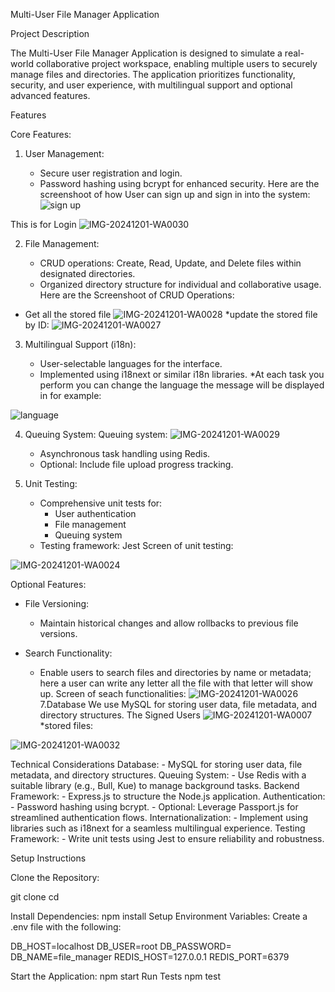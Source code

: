 Multi-User File Manager Application

Project Description

The Multi-User File Manager Application is designed to simulate a real-world collaborative project workspace, enabling multiple users to securely manage files and directories. The application prioritizes functionality, security, and user experience, with multilingual support and optional advanced features.

Features

Core Features:

1. User Management:

    * Secure user registration and login.
    * Password hashing using bcrypt for enhanced security.
Here are the screenshoot of how User can sign up and sign in into the system:
![sign up](https://github.com/user-attachments/assets/55d3a279-5ef9-45e0-a58c-4257fcd43b4a)

This is for Login 
![IMG-20241201-WA0030](https://github.com/user-attachments/assets/d3f55576-535d-4f80-8ab3-3aae17b79f8f)

2. File Management:

    * CRUD operations: Create, Read, Update, and Delete files within designated directories.
    * Organized directory structure for individual and collaborative usage.
Here are the Screenshoot of CRUD Operations:
* Get all the stored file 
 ![IMG-20241201-WA0028](https://github.com/user-attachments/assets/347e65da-b59a-4a3b-ab68-49c01d5aead9)
*update the stored file by ID:
![IMG-20241201-WA0027](https://github.com/user-attachments/assets/e46be8ae-18e9-4635-82c8-3099a82ab639)

3. Multilingual Support (i18n):

    * User-selectable languages for the interface.
    * Implemented using i18next or similar i18n libraries.
*At each task you perform you can change the language  the message will be displayed in for example:
 
![language](https://github.com/user-attachments/assets/1b01d213-5669-4db2-aa04-0e9d31975dde)
 

4. Queuing System:
Queuing system:
![IMG-20241201-WA0029](https://github.com/user-attachments/assets/bf0d22fc-83ef-455c-ade6-9d0e115899bf)

 
    * Asynchronous task handling using Redis.
    * Optional: Include file upload progress tracking.

6. Unit Testing:

    * Comprehensive unit tests for:
        - User authentication
        - File management
        - Queuing system
    * Testing framework: Jest
Screen of unit testing:

![IMG-20241201-WA0024](https://github.com/user-attachments/assets/c48f6a13-11d4-435f-a61b-c896c0f17bbb)

Optional Features:

* File Versioning:
    - Maintain historical changes and allow rollbacks to previous file versions.

* Search Functionality:
    - Enable users to search files and directories by name or metadata; here a user can write any letter all the file with that letter will show up.
  Screen of seach functionalities:
![IMG-20241201-WA0026](https://github.com/user-attachments/assets/c51584d4-1304-41e2-8efe-0a704e204c1f)
7.Database 
        We use MySQL for storing user data, file metadata, and directory structures.
      The Signed Users
      ![IMG-20241201-WA0007](https://github.com/user-attachments/assets/35096e40-e249-47f2-a8b5-18a989d3fc3b)
      *stored files:
      
![IMG-20241201-WA0032](https://github.com/user-attachments/assets/7075f1a7-ee11-428a-afe5-a39ca7561ae0)


Technical Considerations
 Database:
        - MySQL for storing user data, file metadata, and directory structures.
 Queuing System:
        - Use Redis with a suitable library (e.g., Bull, Kue) to manage background tasks.
Backend Framework:
        - Express.js to structure the Node.js application.
 Authentication:
        - Password hashing using bcrypt.
        - Optional: Leverage Passport.js for streamlined authentication flows.
Internationalization:
        - Implement using libraries such as i18next for a seamless multilingual experience.
 Testing Framework:
        - Write unit tests using Jest to ensure reliability and robustness.


Setup Instructions


Clone the Repository:


git clone <repository-url>
cd <repository-directory>


Install Dependencies:
npm install
Setup Environment Variables:
Create a .env file with the following:


DB_HOST=localhost
DB_USER=root
DB_PASSWORD=
DB_NAME=file_manager
REDIS_HOST=127.0.0.1
REDIS_PORT=6379


Start the Application:
npm start
Run Tests
npm test

